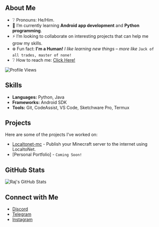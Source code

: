 ## About Me

- ❔ Pronouns: He/Him.
- 🌱 I’m currently learning **Android app development** and **Python programming**.
- ⚡ I’m looking to collaborate on interesting projects that can help me grow my skills.
- ❄️ Fun fact: **I'm a Human!** *I like learning new things – more like* `Jack of all trades, master of none!`
- ❔ How to reach me: [Click Here!](https://github.com/itsMeRaj69/itsMeRaj69/blob/main/README.md#github-stats )

![Profile Views](https://komarev.com/ghpvc/?username=itsMeRaj69) 

## Skills

- **Languages:** Python, Java
- **Frameworks:** Android SDK
- **Tools:** Git, CodeAssist, VS Code, Sketchware Pro, Termux

## Projects

Here are some of the projects I've worked on:

- [Localtonet-mc](https://github.com/itsMeRaj69/localtonet-mc ) - Publish your Minecraft server to the internet using LocaltoNet.
- [Personal Portfolio] - `Coming Soon!`

## GitHub Stats

![Raj's GitHub Stats](https://github-readme-stats.vercel.app/api?username=itsMeRaj69&show_icons=true&theme=radical)

## Connect with Me

- [Discord](https://discord.com/users/)
- [Telegram](https://iamraj69.t.me)
- [Instagram](https://instagram.com/iam_raj.69)
